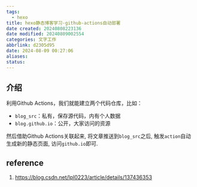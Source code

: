 ```yaml
---
tags:
  - hexo
title: hexo静态博客学习-github-actions自动部署
date created: 20240808223136
date modified: 20240809002554
categories: 文字工作
abbrlink: d2305d95
date: 2024-08-09 00:27:06
aliases:
status:
---
```


## 介绍

利用Github Actions，我们就能建立两个代码仓库，比如：
- `blog_src`：私有，保存源代码，内有个人数据
- `blog.github.io`：公开，大家访问的资源

然后借助Github Actions关联起来, 将文章推送到`blog_src`之后, 触发`action`自动生成新的静态页面, 访问`github.io`即可.




## reference

1. https://blog.csdn.net/lpl0223/article/details/137436353